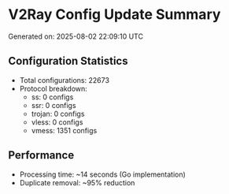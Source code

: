 # V2Ray Config Update Summary
Generated on: 2025-08-02 22:09:10 UTC

## Configuration Statistics
- Total configurations: 22673
- Protocol breakdown:
  - ss: 0 configs
  - ssr: 0 configs
  - trojan: 0 configs
  - vless: 0 configs
  - vmess: 1351 configs

## Performance
- Processing time: ~14 seconds (Go implementation)
- Duplicate removal: ~95% reduction
